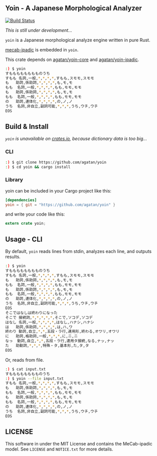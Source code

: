 ## Yoin - A Japanese Morphological Analyzer

[![Build Status](https://travis-ci.org/agatan/yoin.svg?branch=master)](https://travis-ci.org/agatan/yoin)

*This is still under development...*

`yoin` is a Japanese morphological analyze engine written in pure Rust.

[mecab-ipadic](https://taku910.github.io/mecab/) is embedded in `yoin`.

This crate depends on [agatan/yoin-core](https://github.com/agatan/yoin-core) and [agatan/yoin-ipadic](https://github.com/agatan/yoin-ipadic).

```sh
:) $ yoin
すもももももももものうち
すもも	名詞,一般,*,*,*,*,すもも,スモモ,スモモ
も	助詞,係助詞,*,*,*,*,も,モ,モ
もも	名詞,一般,*,*,*,*,もも,モモ,モモ
も	助詞,係助詞,*,*,*,*,も,モ,モ
もも	名詞,一般,*,*,*,*,もも,モモ,モモ
の	助詞,連体化,*,*,*,*,の,ノ,ノ
うち	名詞,非自立,副詞可能,*,*,*,うち,ウチ,ウチ
EOS
```

## Build & Install

*`yoin` is unavailable on [crates.io](https://crates.io), because dictionary data is too big...*

### CLI

```sh
:) $ git clone https://github.com/agatan/yoin
:) $ cd yoin && cargo install
```

### Library

yoin can be included in your Cargo project like this:

```toml
[dependencies]
yoin = { git = "https://github.com/agatan/yoin" }
```

and write your code like this:

```rust
extern crate yoin;
```

## Usage - CLI

By default, `yoin` reads lines from stdin, analyzes each line, and outputs results.

```sh
:) $ yoin
すもももももももものうち
すもも	名詞,一般,*,*,*,*,すもも,スモモ,スモモ
も	助詞,係助詞,*,*,*,*,も,モ,モ
もも	名詞,一般,*,*,*,*,もも,モモ,モモ
も	助詞,係助詞,*,*,*,*,も,モ,モ
もも	名詞,一般,*,*,*,*,もも,モモ,モモ
の	助詞,連体化,*,*,*,*,の,ノ,ノ
うち	名詞,非自立,副詞可能,*,*,*,うち,ウチ,ウチ
EOS
そこではなしは終わりになった
そこで	接続詞,*,*,*,*,*,そこで,ソコデ,ソコデ
はなし	名詞,一般,*,*,*,*,はなし,ハナシ,ハナシ
は	助詞,係助詞,*,*,*,*,は,ハ,ワ
終わり	動詞,自立,*,*,五段・ラ行,連用形,終わる,オワリ,オワリ
に	助詞,格助詞,一般,*,*,*,に,ニ,ニ
なっ	動詞,自立,*,*,五段・ラ行,連用タ接続,なる,ナッ,ナッ
た	助動詞,*,*,*,特殊・タ,基本形,た,タ,タ
EOS
```

Or, reads from file.

```sh
:) $ cat input.txt
すもももももももものうち
:) $ yoin --file input.txt
すもも	名詞,一般,*,*,*,*,すもも,スモモ,スモモ
も	助詞,係助詞,*,*,*,*,も,モ,モ
もも	名詞,一般,*,*,*,*,もも,モモ,モモ
も	助詞,係助詞,*,*,*,*,も,モ,モ
もも	名詞,一般,*,*,*,*,もも,モモ,モモ
の	助詞,連体化,*,*,*,*,の,ノ,ノ
うち	名詞,非自立,副詞可能,*,*,*,うち,ウチ,ウチ
EOS
```

## LICENSE

This software in under the MIT License and contains the MeCab-ipadic model.
See `LICENSE` and `NOTICE.txt` for more details.
